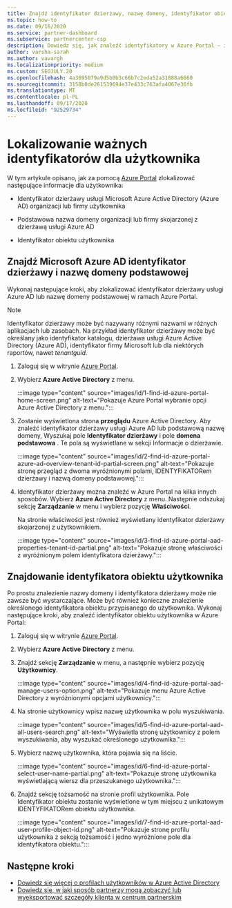 ```yaml
---
title: Znajdź identyfikator dzierżawy, nazwę domeny, identyfikator obiektu użytkownika
ms.topic: how-to
ms.date: 09/16/2020
ms.service: partner-dashboard
ms.subservice: partnercenter-csp
description: Dowiedz się, jak znaleźć identyfikatory w Azure Portal — identyfikator dzierżawy usługi Azure AD w organizacji, nazwę domeny lub określony identyfikator obiektu użytkownika. Niektóre zadania wymagają tych informacji.
author: varsha-sarah
ms.author: vavargh
ms.localizationpriority: medium
ms.custom: SEOJULY.20
ms.openlocfilehash: 4a3695079a9d5b0b3c66b7c2eda52a31888a6660
ms.sourcegitcommit: 3158b0de261539694e37e433c763afa4067e36fb
ms.translationtype: MT
ms.contentlocale: pl-PL
ms.lasthandoff: 09/17/2020
ms.locfileid: "92529734"
---
```

# <a name="locate-important-ids-for-a-user"></a>Lokalizowanie ważnych identyfikatorów dla użytkownika

W tym artykule opisano, jak za pomocą [Azure Portal](https://portal.azure.com/) zlokalizować następujące informacje dla użytkownika:

- Identyfikator dzierżawy usługi Microsoft Azure Active Directory (Azure AD) organizacji lub firmy użytkownika

- Podstawowa nazwa domeny organizacji lub firmy skojarzonej z dzierżawą usługi Azure AD

- Identyfikator obiektu użytkownika

## <a name="find-the-microsoft-azure-ad-tenant-id-and-primary-domain-name"></a>Znajdź Microsoft Azure AD identyfikator dzierżawy i nazwę domeny podstawowej

Wykonaj następujące kroki, aby zlokalizować identyfikator dzierżawy usługi Azure AD lub nazwę domeny podstawowej w ramach Azure Portal.

> [!NOTE]
> Identyfikator dzierżawy może być nazywany różnymi nazwami w różnych aplikacjach lub zasobach. Na przykład identyfikator dzierżawy może być określany jako identyfikator katalogu, dzierżawa usługi Azure Active Directory (Azure AD), identyfikator firmy Microsoft lub dla niektórych raportów, nawet *tenantguid*.

1. Zaloguj się w witrynie [Azure Portal](https://portal.azure.com/).

2. Wybierz **Azure Active Directory** z menu.

   :::image type="content" source="images/id/1-find-id-azure-portal-home-screen.png" alt-text="Pokazuje Azure Portal wybranie opcji Azure Active Directory z menu.":::

3. Zostanie wyświetlona strona **przeglądu** Azure Active Directory. Aby znaleźć identyfikator dzierżawy usługi Azure AD lub podstawową nazwę domeny, Wyszukaj pole **Identyfikator dzierżawy** i pole **domena podstawowa** . Te pola są wyświetlane w sekcji Informacje o dzierżawie.

   :::image type="content" source="images/id/2-find-id-azure-portal-azure-ad-overview-tenant-id-partial-screen.png" alt-text="Pokazuje stronę przegląd z dwoma wyróżnionymi polami, IDENTYFIKATORem dzierżawy i nazwą domeny podstawowej.":::

4. Identyfikator dzierżawy można znaleźć w Azure Portal na kilka innych sposobów. Wybierz **Azure Active Directory** z menu. Następnie odszukaj sekcję **Zarządzanie** w menu i wybierz pozycję **Właściwości**.

   Na stronie właściwości jest również wyświetlany identyfikator dzierżawy skojarzonej z użytkownikiem.

   :::image type="content" source="images/id/3-find-id-azure-portal-aad-properties-tenant-id-partial.png" alt-text="Pokazuje stronę właściwości z wyróżnionym polem identyfikatora dzierżawy.":::

## <a name="find-the-user-object-id"></a>Znajdowanie identyfikatora obiektu użytkownika

Po prostu znalezienie nazwy domeny i identyfikatora dzierżawy może nie zawsze być wystarczające. Może być również konieczne znalezienie określonego identyfikatora obiektu przypisanego do użytkownika. Wykonaj następujące kroki, aby znaleźć identyfikator obiektu użytkownika w Azure Portal:

1. Zaloguj się w witrynie [Azure Portal](https://portal.azure.com/).

2. Wybierz **Azure Active Directory** z menu.

3. Znajdź sekcję **Zarządzanie** w menu, a następnie wybierz pozycję **Użytkownicy**.

      :::image type="content" source="images/id/4-find-id-azure-portal-aad-manage-users-option.png" alt-text="Pokazuje menu Azure Active Directory z wyróżnionymi opcjami użytkownicy.":::

4. Na stronie użytkownicy wpisz nazwę użytkownika w polu wyszukiwania.

      :::image type="content" source="images/id/5-find-id-azure-portal-aad-all-users-search.png" alt-text="Wyświetla stronę użytkownicy z polem wyszukiwania, aby wyszukać określonego użytkownika.":::

5. Wybierz nazwę użytkownika, która pojawia się na liście.  

      :::image type="content" source="images/id/6-find-id-azure-portal-select-user-name-partial.png" alt-text="Pokazuje stronę użytkownika wyświetlającą wiersz dla przeszukanego użytkownika.":::

6. Znajdź sekcję tożsamość na stronie profil użytkownika. Pole Identyfikator obiektu zostanie wyświetlone w tym miejscu z unikatowym IDENTYFIKATORem obiektu użytkownika.

      :::image type="content" source="images/id/7-find-id-azure-portal-aad-user-profile-object-id.png" alt-text="Pokazuje stronę profilu użytkownika z sekcją tożsamość i jedno wyróżnione pole dla identyfikatora obiektu.":::

## <a name="next-steps"></a>Następne kroki

- [Dowiedz się więcej o profilach użytkowników w Azure Active Directory](/azure/active-directory/fundamentals/active-directory-users-profile-azure-portal)
- [Dowiedz się, w jaki sposób partnerzy mogą zobaczyć lub wyeksportować szczegóły klienta w centrum partnerskim](see-your-customer-list.md)
